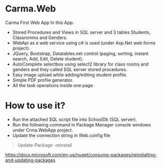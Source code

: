 # Carma.Web
Carma First Web App
In this App:
- Stored Procedures and Views in SQL server and 3 tables Students, Classromms and Genders. 
- WebApi as a web service using c# is used (under Asp.Net web forms project).
- JQuery,  Bootstrap, Datatables.net control (paging, sorting, instant search, Add, Edit, Delete student).
- AutoComplete selectbox using  select2 library for class rooms and genders and they called SQL server stored procedures.
- Easy image upload while adding/editing student profile. 
- Simple PDF profile generator.
- All the task operations inside one page.

# How to use it?
- Run the attached SQL script file into SchoolDb (SQL server).
- Run the following command in Package Manager console windows under Crma.WebApp project.
- Update the connection string in Web.config file

> Update-Package -reinstall

https://docs.microsoft.com/en-us/nuget/consume-packages/reinstalling-and-updating-packages
